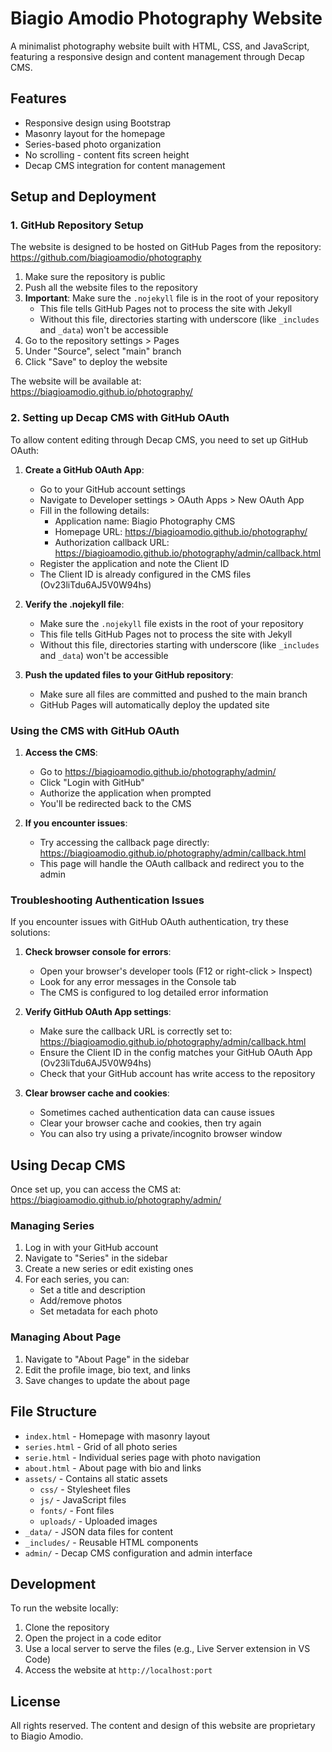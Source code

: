 # Biagio Amodio Photography Website

A minimalist photography website built with HTML, CSS, and JavaScript, featuring a responsive design and content management through Decap CMS.

## Features

- Responsive design using Bootstrap
- Masonry layout for the homepage
- Series-based photo organization
- No scrolling - content fits screen height
- Decap CMS integration for content management

## Setup and Deployment

### 1. GitHub Repository Setup

The website is designed to be hosted on GitHub Pages from the repository: https://github.com/biagioamodio/photography

1. Make sure the repository is public
2. Push all the website files to the repository
3. **Important**: Make sure the `.nojekyll` file is in the root of your repository
   - This file tells GitHub Pages not to process the site with Jekyll
   - Without this file, directories starting with underscore (like `_includes` and `_data`) won't be accessible
4. Go to the repository settings > Pages
5. Under "Source", select "main" branch
6. Click "Save" to deploy the website

The website will be available at: https://biagioamodio.github.io/photography/

### 2. Setting up Decap CMS with GitHub OAuth

To allow content editing through Decap CMS, you need to set up GitHub OAuth:

1. **Create a GitHub OAuth App**:
   - Go to your GitHub account settings
   - Navigate to Developer settings > OAuth Apps > New OAuth App
   - Fill in the following details:
     - Application name: Biagio Photography CMS
     - Homepage URL: https://biagioamodio.github.io/photography/
     - Authorization callback URL: https://biagioamodio.github.io/photography/admin/callback.html
   - Register the application and note the Client ID
   - The Client ID is already configured in the CMS files (Ov23liTdu6AJ5V0W94hs)

2. **Verify the .nojekyll file**:
   - Make sure the `.nojekyll` file exists in the root of your repository
   - This file tells GitHub Pages not to process the site with Jekyll
   - Without this file, directories starting with underscore (like `_includes` and `_data`) won't be accessible

3. **Push the updated files to your GitHub repository**:
   - Make sure all files are committed and pushed to the main branch
   - GitHub Pages will automatically deploy the updated site

### Using the CMS with GitHub OAuth

1. **Access the CMS**:
   - Go to https://biagioamodio.github.io/photography/admin/
   - Click "Login with GitHub"
   - Authorize the application when prompted
   - You'll be redirected back to the CMS

2. **If you encounter issues**:
   - Try accessing the callback page directly: https://biagioamodio.github.io/photography/admin/callback.html
   - This page will handle the OAuth callback and redirect you to the admin

### Troubleshooting Authentication Issues

If you encounter issues with GitHub OAuth authentication, try these solutions:

1. **Check browser console for errors**:
   - Open your browser's developer tools (F12 or right-click > Inspect)
   - Look for any error messages in the Console tab
   - The CMS is configured to log detailed error information

2. **Verify GitHub OAuth App settings**:
   - Make sure the callback URL is correctly set to: https://biagioamodio.github.io/photography/admin/callback.html
   - Ensure the Client ID in the config matches your GitHub OAuth App (Ov23liTdu6AJ5V0W94hs)
   - Check that your GitHub account has write access to the repository

3. **Clear browser cache and cookies**:
   - Sometimes cached authentication data can cause issues
   - Clear your browser cache and cookies, then try again
   - You can also try using a private/incognito browser window

## Using Decap CMS

Once set up, you can access the CMS at: https://biagioamodio.github.io/photography/admin/

### Managing Series

1. Log in with your GitHub account
2. Navigate to "Series" in the sidebar
3. Create a new series or edit existing ones
4. For each series, you can:
   - Set a title and description
   - Add/remove photos
   - Set metadata for each photo

### Managing About Page

1. Navigate to "About Page" in the sidebar
2. Edit the profile image, bio text, and links
3. Save changes to update the about page

## File Structure

- `index.html` - Homepage with masonry layout
- `series.html` - Grid of all photo series
- `serie.html` - Individual series page with photo navigation
- `about.html` - About page with bio and links
- `assets/` - Contains all static assets
  - `css/` - Stylesheet files
  - `js/` - JavaScript files
  - `fonts/` - Font files
  - `uploads/` - Uploaded images
- `_data/` - JSON data files for content
- `_includes/` - Reusable HTML components
- `admin/` - Decap CMS configuration and admin interface

## Development

To run the website locally:

1. Clone the repository
2. Open the project in a code editor
3. Use a local server to serve the files (e.g., Live Server extension in VS Code)
4. Access the website at `http://localhost:port`

## License

All rights reserved. The content and design of this website are proprietary to Biagio Amodio.

